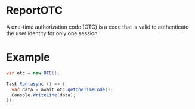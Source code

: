 # ReportOTC
A one-time authorization code (OTC) is a code that is valid to authenticate the user identity for only one session. 

# Example
```C#
var otc = new OTC();

Task.Run(async () => {
  var data = await otc.getOneTimeCode();
  Console.WriteLine(data);
});
```
